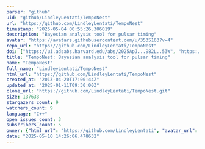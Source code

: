 ```yaml
---
parser: "github"
uid: "github/LindleyLentati/TempoNest"
url: "https://github.com/LindleyLentati/TempoNest"
timestamp: "2025-05-04 00:55:26.306019"
description: "Bayesian analysis tool for pulsar timing"
avatar: "https://avatars.githubusercontent.com/u/3535163?v=4"
repo_url: "https://github.com/LindleyLentati/TempoNest"
doi: ["https://ui.adsabs.harvard.edu/abs/2025ApJ...982L..53W", "https://ui.adsabs.harvard.edu/abs/2014MNRAS.437.3004L", "https://ui.adsabs.harvard.edu/abs/2025ascl.soft04031L/abstract"]
title: "TempoNest: Bayesian analysis tool for pulsar timing"
name: "TempoNest"
full_name: "LindleyLentati/TempoNest"
html_url: "https://github.com/LindleyLentati/TempoNest"
created_at: "2013-04-20T17:00:44Z"
updated_at: "2025-01-11T09:30:00Z"
clone_url: "https://github.com/LindleyLentati/TempoNest.git"
size: 137633
stargazers_count: 9
watchers_count: 9
language: "C++"
open_issues_count: 3
subscribers_count: 5
owner: {"html_url": "https://github.com/LindleyLentati", "avatar_url": "https://avatars.githubusercontent.com/u/3535163?v=4", "login": "LindleyLentati", "type": "User"}
date: "2025-05-10 14:26:06.478632"
---
```

